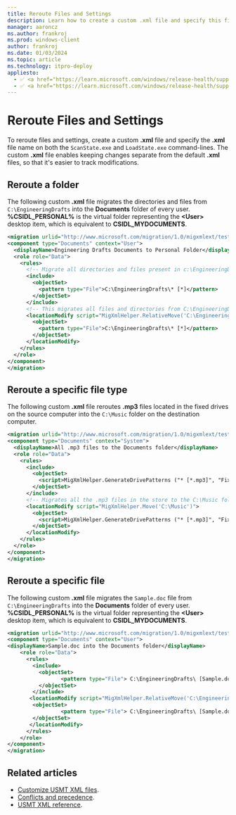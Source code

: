 ```yaml
---
title: Reroute Files and Settings
description: Learn how to create a custom .xml file and specify this file name on both the ScanState and LoadState command lines to reroute files and settings.
manager: aaroncz
ms.author: frankroj
ms.prod: windows-client
author: frankroj
ms.date: 01/03/2024
ms.topic: article
ms.technology: itpro-deploy
appliesto:
  - ✅ <a href="https://learn.microsoft.com/windows/release-health/supported-versions-windows-client" target="_blank">Windows 11</a>
  - ✅ <a href="https://learn.microsoft.com/windows/release-health/supported-versions-windows-client" target="_blank">Windows 10</a>
---
```


# Reroute Files and Settings

To reroute files and settings, create a custom **.xml** file and specify the **.xml** file name on both the `ScanState.exe` and `LoadState.exe` command-lines. The custom **.xml** file enables keeping changes separate from the default **.xml** files, so that it's easier to track modifications.

## Reroute a folder

The following custom **.xml** file migrates the directories and files from `C:\EngineeringDrafts` into the **Documents** folder of every user. **%CSIDL_PERSONAL%** is the virtual folder representing the **\<User\>** desktop item, which is equivalent to **CSIDL_MYDOCUMENTS**.

```xml
<migration urlid="http://www.microsoft.com/migration/1.0/migxmlext/test">
<component type="Documents" context="User">
  <displayName>Engineering Drafts Documents to Personal Folder</displayName>
  <role role="Data">
    <rules>
      <!-- Migrate all directories and files present in c:\EngineeringDrafts folder -->
      <include>
        <objectSet>
          <pattern type="File">C:\EngineeringDrafts\* [*]</pattern>
        </objectSet>
      </include>
      <!-- This migrates all files and directories from C:\EngineeringDrafts to every user's personal folder.-->
      <locationModify script="MigXmlHelper.RelativeMove('C:\EngineeringDrafts','%CSIDL_PERSONAL%')">
        <objectSet>
          <pattern type="File">C:\EngineeringDrafts\* [*]</pattern>
        </objectSet>
      </locationModify>
    </rules>
  </role>
</component>
</migration>
```

## Reroute a specific file type

The following custom **.xml** file reroutes **.mp3** files located in the fixed drives on the source computer into the `C:\Music` folder on the destination computer.

```xml
<migration urlid="http://www.microsoft.com/migration/1.0/migxmlext/test">
<component type="Documents" context="System">
  <displayName>All .mp3 files to the Documents folder</displayName>
  <role role="Data">
    <rules>
      <include>
        <objectSet>
          <script>MigXmlHelper.GenerateDrivePatterns ("* [*.mp3]", "Fixed")</script>
        </objectSet>
      </include>
      <!-- Migrates all the .mp3 files in the store to the C:\Music folder during LoadState -->
      <locationModify script="MigXmlHelper.Move('C:\Music')">
        <objectSet>
          <script>MigXmlHelper.GenerateDrivePatterns ("* [*.mp3]", "Fixed")</script>
        </objectSet>
      </locationModify>
    </rules>
  </role>
</component>
</migration> 
```

## Reroute a specific file

The following custom **.xml** file migrates the `Sample.doc` file from `C:\EngineeringDrafts` into the **Documents** folder of every user. **%CSIDL_PERSONAL%** is the virtual folder representing the **\<User\>** desktop item, which is equivalent to **CSIDL_MYDOCUMENTS**.

```xml
<migration urlid="http://www.microsoft.com/migration/1.0/migxmlext/test">
<component type="Documents" context="User">
<displayName>Sample.doc into the Documents folder</displayName>
    <role role="Data">
      <rules>
        <include> 
          <objectSet>     
                 <pattern type="File"> C:\EngineeringDrafts\ [Sample.doc]</pattern>
          </objectSet>
        </include>
       <locationModify script="MigXmlHelper.RelativeMove('C:\EngineeringDrafts','%CSIDL_PERSONAL%')">
        <objectSet>
                 <pattern type="File"> C:\EngineeringDrafts\ [Sample.doc]</pattern>
        </objectSet>
       </locationModify>
      </rules>
    </role>
</component>
</migration>
```

## Related articles

- [Customize USMT XML files](usmt-customize-xml-files.md).
- [Conflicts and precedence](usmt-conflicts-and-precedence.md).
- [USMT XML reference](usmt-xml-reference.md).
